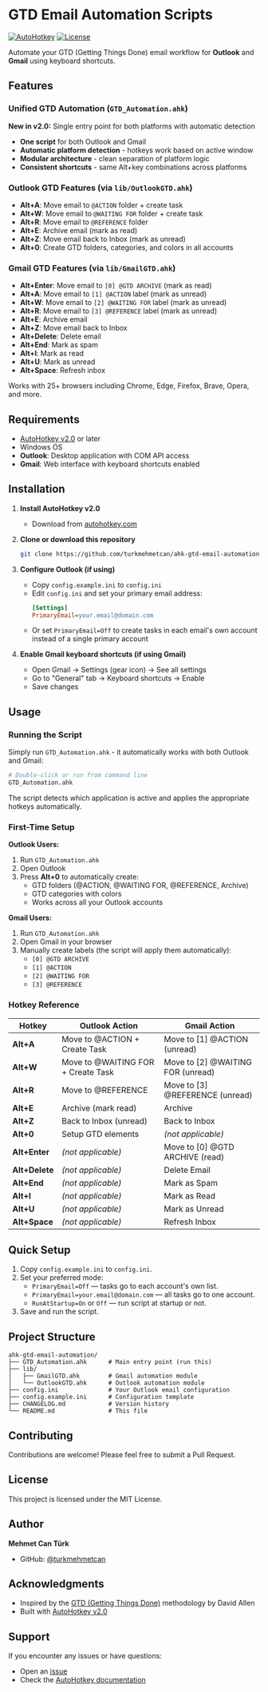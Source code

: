 # GTD Email Automation Scripts

[![AutoHotkey](https://img.shields.io/badge/Language-AutoHotkey_v2.0-green.svg)](https://www.autohotkey.com/)
[![License](https://img.shields.io/badge/License-MIT-blue.svg)](LICENSE)

Automate your GTD (Getting Things Done) email workflow for **Outlook** and **Gmail** using keyboard shortcuts.

## Features

### Unified GTD Automation (`GTD_Automation.ahk`)
**New in v2.0:** Single entry point for both platforms with automatic detection
- **One script** for both Outlook and Gmail
- **Automatic platform detection** - hotkeys work based on active window
- **Modular architecture** - clean separation of platform logic
- **Consistent shortcuts** - same Alt+key combinations across platforms

### Outlook GTD Features (via `lib/OutlookGTD.ahk`)
- **Alt+A**: Move email to `@ACTION` folder + create task
- **Alt+W**: Move email to `@WAITING FOR` folder + create task
- **Alt+R**: Move email to `@REFERENCE` folder
- **Alt+E**: Archive email (mark as read)
- **Alt+Z**: Move email back to Inbox (mark as unread)
- **Alt+0**: Create GTD folders, categories, and colors in all accounts

### Gmail GTD Features (via `lib/GmailGTD.ahk`)
- **Alt+Enter**: Move email to `[0] @GTD ARCHIVE` (mark as read)
- **Alt+A**: Move email to `[1] @ACTION` label (mark as unread)
- **Alt+W**: Move email to `[2] @WAITING FOR` label (mark as unread)
- **Alt+R**: Move email to `[3] @REFERENCE` label (mark as unread)
- **Alt+E**: Archive email
- **Alt+Z**: Move email back to Inbox
- **Alt+Delete**: Delete email
- **Alt+End**: Mark as spam
- **Alt+I**: Mark as read
- **Alt+U**: Mark as unread
- **Alt+Space**: Refresh inbox

Works with 25+ browsers including Chrome, Edge, Firefox, Brave, Opera, and more.

## Requirements

- [AutoHotkey v2.0](https://www.autohotkey.com/) or later
- Windows OS
- **Outlook**: Desktop application with COM API access
- **Gmail**: Web interface with keyboard shortcuts enabled

## Installation

1. **Install AutoHotkey v2.0**
   - Download from [autohotkey.com](https://www.autohotkey.com/)

2. **Clone or download this repository**
   ```bash
   git clone https://github.com/turkmehmetcan/ahk-gtd-email-automation.git
   ```

3. **Configure Outlook (if using)**
   - Copy `config.example.ini` to `config.ini`
   - Edit `config.ini` and set your primary email address:
     ```ini
     [Settings]
     PrimaryEmail=your.email@domain.com
     ```
   - Or set `PrimaryEmail=Off` to create tasks in each email's own account instead of a single primary account

4. **Enable Gmail keyboard shortcuts (if using Gmail)**
   - Open Gmail → Settings (gear icon) → See all settings
   - Go to "General" tab → Keyboard shortcuts → Enable
   - Save changes

## Usage

### Running the Script

Simply run `GTD_Automation.ahk` - it automatically works with both Outlook and Gmail:

```bash
# Double-click or run from command line
GTD_Automation.ahk
```

The script detects which application is active and applies the appropriate hotkeys automatically.

### First-Time Setup

**Outlook Users:**
1. Run `GTD_Automation.ahk`
2. Open Outlook
3. Press **Alt+0** to automatically create:
   - GTD folders (@ACTION, @WAITING FOR, @REFERENCE, Archive)
   - GTD categories with colors
   - Works across all your Outlook accounts

**Gmail Users:**
1. Run `GTD_Automation.ahk`
2. Open Gmail in your browser
3. Manually create labels (the script will apply them automatically):
   - `[0] @GTD ARCHIVE`
   - `[1] @ACTION`
   - `[2] @WAITING FOR`
   - `[3] @REFERENCE`

### Hotkey Reference

| Hotkey | Outlook Action | Gmail Action |
|--------|----------------|--------------|
| **Alt+A** | Move to @ACTION + Create Task | Move to [1] @ACTION (unread) |
| **Alt+W** | Move to @WAITING FOR + Create Task | Move to [2] @WAITING FOR (unread) |
| **Alt+R** | Move to @REFERENCE | Move to [3] @REFERENCE (unread) |
| **Alt+E** | Archive (mark read) | Archive |
| **Alt+Z** | Back to Inbox (unread) | Back to Inbox |
| **Alt+0** | Setup GTD elements | *(not applicable)* |
| **Alt+Enter** | *(not applicable)* | Move to [0] @GTD ARCHIVE (read) |
| **Alt+Delete** | *(not applicable)* | Delete Email |
| **Alt+End** | *(not applicable)* | Mark as Spam |
| **Alt+I** | *(not applicable)* | Mark as Read |
| **Alt+U** | *(not applicable)* | Mark as Unread |
| **Alt+Space** | *(not applicable)* | Refresh Inbox |

## Quick Setup

1. Copy `config.example.ini` to `config.ini`.
2. Set your preferred mode:
   - `PrimaryEmail=Off` — tasks go to each account's own list.
   - `PrimaryEmail=your.email@domain.com` — all tasks go to one account.
   - `RunAtStartup=On` or `Off` — run script at startup or not.
3. Save and run the script.

## Project Structure

```
ahk-gtd-email-automation/
├── GTD_Automation.ahk      # Main entry point (run this)
├── lib/
│   ├── GmailGTD.ahk        # Gmail automation module
│   └── OutlookGTD.ahk      # Outlook automation module
├── config.ini              # Your Outlook email configuration
├── config.example.ini      # Configuration template
├── CHANGELOG.md            # Version history
└── README.md               # This file
```

## Contributing

Contributions are welcome! Please feel free to submit a Pull Request.

## License

This project is licensed under the MIT License.

## Author

**Mehmet Can Türk**
- GitHub: [@turkmehmetcan](https://github.com/turkmehmetcan)

## Acknowledgments

- Inspired by the [GTD (Getting Things Done)](https://gettingthingsdone.com/) methodology by David Allen
- Built with [AutoHotkey v2.0](https://www.autohotkey.com/)

## Support

If you encounter any issues or have questions:
- Open an [issue](https://github.com/turkmehmetcan/ahk-gtd-email-automation/issues)
- Check the [AutoHotkey documentation](https://www.autohotkey.com/docs/v2/)